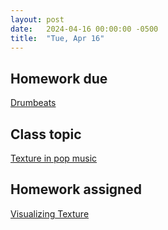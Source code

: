 ```yaml
---
layout: post
date:   2024-04-16 00:00:00 -0500
title:  "Tue, Apr 16"
---
```


## Homework due

[Drumbeats](https://viva.pressbooks.pub/openmusictheory/chapter/drumbeats/#assignments)

## Class topic

[Texture in pop music](https://viva.pressbooks.pub/openmusictheory/chapter/texture-in-pop-music/)

## Homework assigned

[Visualizing Texture](https://viva.pressbooks.pub/openmusictheory/chapter/texture-in-pop-music#assignments)

